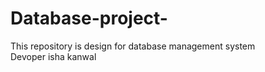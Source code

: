 # Database-project-
This repository is design for database management system 
<br>
Devoper isha kanwal

